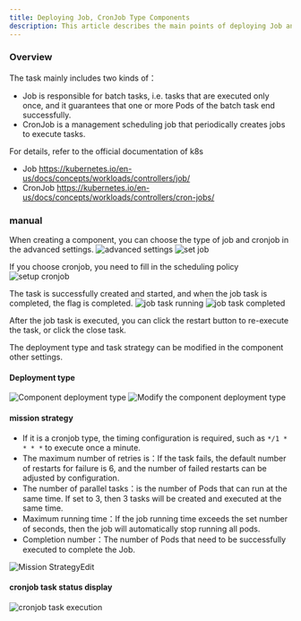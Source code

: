 ```yaml
---
title: Deploying Job, CronJob Type Components
description: This article describes the main points of deploying Job and CronJob type components, suitable for developers and operation and maintenance personnel.
---
```


### Overview

The task mainly includes two kinds of：

- Job is responsible for batch tasks, i.e. tasks that are executed only once, and it guarantees that one or more Pods of the batch task end successfully.
- CronJob is a management scheduling job that periodically creates jobs to execute tasks.

For details, refer to the official documentation of k8s
- Job https://kubernetes.io/en-us/docs/concepts/workloads/controllers/job/
- CronJob https://kubernetes.io/en-us/docs/concepts/workloads/controllers/cron-jobs/

### manual

When creating a component, you can choose the type of job and cronjob in the advanced settings.
<img src="https://grstatic.oss-cn-shanghai.aliyuncs.com/docs/5.8/docs/use-manual/component-manage/other/ComponentType.png" title="advanced settings" />
<img src="https://grstatic.oss-cn-shanghai.aliyuncs.com/docs/5.8/docs/use-manual/component-manage/other/CreatJob.png" title="set job" />

If you choose cronjob, you need to fill in the scheduling policy
<img src="https://grstatic.oss-cn-shanghai.aliyuncs.com/docs/5.8/docs/use-manual/component-manage/other/CreatCronJob.png" title="setup cronjob" />

The task is successfully created and started, and when the job task is completed, the flag is completed.
<img src="https://grstatic.oss-cn-shanghai.aliyuncs.com/docs/5.8/docs/use-manual/component-manage/other/JobRuning.png" title="job task running" />
<img src="https://grstatic.oss-cn-shanghai.aliyuncs.com/docs/5.8/docs/use-manual/component-manage/other/JobOK.png" title="job task completed" />

After the job task is executed, you can click the restart button to re-execute the task, or click the close task.

The deployment type and task strategy can be modified in the component other settings.

#### Deployment type
<img src="https://grstatic.oss-cn-shanghai.aliyuncs.com/docs/5.8/docs/use-manual/component-manage/other/ChangeType.png" title="Component deployment type" />
<img src="https://grstatic.oss-cn-shanghai.aliyuncs.com/docs/5.8/docs/use-manual/component-manage/other/DeploymentType.png" title="Modify the component deployment type" />

#### mission strategy

- If it is a cronjob type, the timing configuration is required, such as `*/1 * * * *` to execute once a minute.
- The maximum number of retries is：If the task fails, the default number of restarts for failure is 6, and the number of failed restarts can be adjusted by configuration.
- The number of parallel tasks：is the number of Pods that can run at the same time. If set to 3, then 3 tasks will be created and executed at the same time.
- Maximum running time：If the job running time exceeds the set number of seconds, then the job will automatically stop running all pods.
- Completion number：The number of Pods that need to be successfully executed to complete the Job.

<img src="https://grstatic.oss-cn-shanghai.aliyuncs.com/docs/5.8/docs/use-manual/component-manage/other/TaskStrategy.png" title="Mission StrategyEdit" />

#### cronjob task status display
<img src="https://grstatic.oss-cn-shanghai.aliyuncs.com/docs/5.8/docs/use-manual/component-manage/other/CronJob.png" title="cronjob task execution" />
